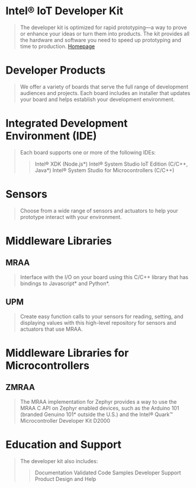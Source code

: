 # Intel® IoT Developer Kit

> The developer kit is optimized for rapid prototyping—a way to prove or enhance your ideas or turn them into products. The kit provides all the hardware and software you need to speed up prototyping and time to production. [Homepage](https://software.intel.com/en-us/iot/hardware/dev-kit)

# Developer Products

> We offer a variety of boards that serve the full range of development audiences and projects. Each board includes an installer that updates your board and helps establish your development environment.

# Integrated Development Environment (IDE)

> Each board supports one or more of the following IDEs:
> > Intel® XDK (Node.js*)
> > Intel® System Studio IoT Edition (C/C++, Java*)
> > Intel® System Studio for Microcontrollers (C/C++)

# Sensors

> Choose from a wide range of sensors and actuators to help your prototype interact with your environment.

# Middleware Libraries

## MRAA

> Interface with the I/O on your board using this C/C++ library that has bindings to Javascript* and Python*.

## UPM

> Create easy function calls to your sensors for reading, setting, and displaying values with this high-level repository for sensors and actuators that use MRAA.

# Middleware Libraries for Microcontrollers

## ZMRAA

> The MRAA implementation for Zephyr provides a way to use the MRAA C API on Zephyr enabled devices, such as the Arduino 101 (branded Genuino 101* outside the U.S.) and the Intel® Quark™ Microcontroller Developer Kit D2000

# Education and Support

> The developer kit also includes:
> > Documentation
> >  Validated Code Samples
> >  Developer Support
> >  Product Design and Help

